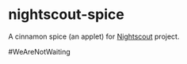 # nightscout-spice
A cinnamon spice (an applet) for [Nightscout](https://github.com/nightscout/cgm-remote-monitor) project.

#WeAreNotWaiting

